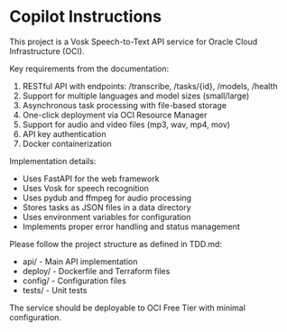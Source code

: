 # Copilot Instructions

This project is a Vosk Speech-to-Text API service for Oracle Cloud Infrastructure (OCI).

Key requirements from the documentation:
1. RESTful API with endpoints: /transcribe, /tasks/{id}, /models, /health
2. Support for multiple languages and model sizes (small/large)
3. Asynchronous task processing with file-based storage
4. One-click deployment via OCI Resource Manager
5. Support for audio and video files (mp3, wav, mp4, mov)
6. API key authentication
7. Docker containerization

Implementation details:
- Uses FastAPI for the web framework
- Uses Vosk for speech recognition
- Uses pydub and ffmpeg for audio processing
- Stores tasks as JSON files in a data directory
- Uses environment variables for configuration
- Implements proper error handling and status management

Please follow the project structure as defined in TDD.md:
- api/ - Main API implementation
- deploy/ - Dockerfile and Terraform files
- config/ - Configuration files
- tests/ - Unit tests

The service should be deployable to OCI Free Tier with minimal configuration.